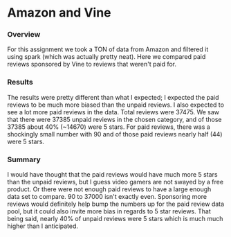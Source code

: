 # Amazon and Vine

### Overview

For this assignment we took a TON of data from Amazon and filtered it using spark (which was actually pretty neat).  Here we compared paid reviews sponsored by Vine to reviews that weren't paid for.

### Results

The results were pretty different than what I expected; I expected the paid reviews to be much more biased than the unpaid reviews.  I also expected to see a lot more paid reviews in the data.  Total reviews were 37475.  We saw that there were 37385 unpaid reviews in the chosen category, and of those 37385 about 40% (~14670) were 5 stars.  For paid reviews, there was a shockingly small number with 90  and of those paid reviews nearly half (44) were 5 stars.

### Summary

I would have thought that the paid reviews would have much more 5 stars than the unpaid reviews, but I guess video gamers are not swayed by a free product. Or there were not enough paid reviews to have a large enough data set to compare.  90 to 37000 isn't exactly even.  Sponsoring more reviews would definitely help bump the numbers up for the paid review data pool, but it could also invite more bias in regards to 5 star reviews.  That being said, nearly 40% of unpaid reviews were 5 stars which is much much higher than I anticipated.
